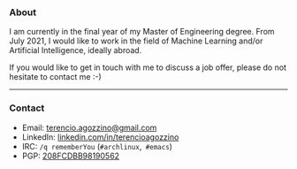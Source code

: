 ### About

I am currently in the final year of my Master of Engineering degree. From July
2021, I would like to work in the field of Machine Learning and/or Artificial
Intelligence, ideally abroad.

If you would like to get in touch with me to discuss a job offer, please do not
hesitate to contact me :-)

---

### Contact

- Email: [terencio.agozzino@gmail.com](mailto:terencio.agozzino@gmail.com)
- LinkedIn: [linkedin.com/in/terencioagozzino](https://www.linkedin.com/in/terencioagozzino/)
- IRC: `/q rememberYou` (`#archlinux`,` #emacs`)
- PGP: [208FCDBB98190562](https://raw.githubusercontent.com/rememberYou/rememberYou/master/publickey.txt)
